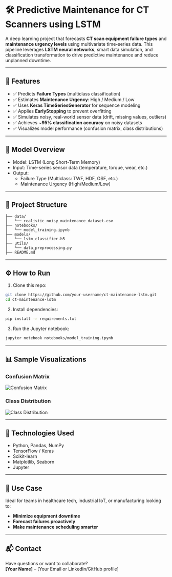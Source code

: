 
# 🛠️ Predictive Maintenance for CT Scanners using LSTM

A deep learning project that forecasts **CT scan equipment failure types** and **maintenance urgency levels** using multivariate time-series data. This pipeline leverages **LSTM neural networks**, smart data simulation, and classification transformation to drive predictive maintenance and reduce unplanned downtime.

---

## 🚀 Features

- ✅ Predicts **Failure Types** (multiclass classification)
- ✅ Estimates **Maintenance Urgency**: High / Medium / Low
- ✅ Uses **Keras TimeSeriesGenerator** for sequence modeling
- ✅ Applies **EarlyStopping** to prevent overfitting
- ✅ Simulates noisy, real-world sensor data (drift, missing values, outliers)
- ✅ Achieves ~**95% classification accuracy** on noisy datasets
- ✅ Visualizes model performance (confusion matrix, class distributions)

---

## 🧠 Model Overview

- Model: LSTM (Long Short-Term Memory)
- Input: Time-series sensor data (temperature, torque, wear, etc.)
- Output:
  - Failure Type (Multiclass: TWF, HDF, OSF, etc.)
  - Maintenance Urgency (High/Medium/Low)

---

## 📁 Project Structure

```
├── data/
│   └── realistic_noisy_maintenance_dataset.csv
├── notebooks/
│   └── model_training.ipynb
├── models/
│   └── lstm_classifier.h5
├── utils/
│   └── data_preprocessing.py
├── README.md
```

---

## ⚙️ How to Run

1. Clone this repo:
```bash
git clone https://github.com/your-username/ct-maintenance-lstm.git
cd ct-maintenance-lstm
```

2. Install dependencies:
```bash
pip install -r requirements.txt
```

3. Run the Jupyter notebook:
```bash
jupyter notebook notebooks/model_training.ipynb
```

---

## 📊 Sample Visualizations

### Confusion Matrix
![Confusion Matrix](images/confusion_matrix.png)

### Class Distribution
![Class Distribution](images/class_dist.png)

---

## 🧪 Technologies Used

- Python, Pandas, NumPy
- TensorFlow / Keras
- Scikit-learn
- Matplotlib, Seaborn
- Jupyter

---

## 🤖 Use Case

Ideal for teams in healthcare tech, industrial IoT, or manufacturing looking to:
- **Minimize equipment downtime**
- **Forecast failures proactively**
- **Make maintenance scheduling smarter**

---

## 📬 Contact

Have questions or want to collaborate?  
**[Your Name]** – [Your Email or LinkedIn/GitHub profile]
